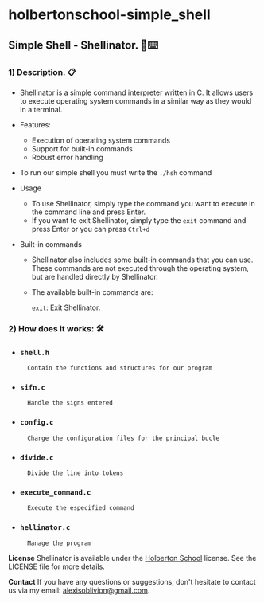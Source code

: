 # holbertonschool-simple_shell
## Simple Shell - Shellinator. 🤖⌨️

### 1) **Description.** 📋

* Shellinator is a simple command interpreter written in C. It allows users to execute operating system commands in a similar way as they would in a terminal.

* Features:
    - Execution of operating system commands
    - Support for built-in commands
    - Robust error handling

* To run our simple shell you must write the `./hsh` command

* Usage
    - To use Shellinator, simply type the command you want to execute in the command line and press Enter. 
    - If you want to exit Shellinator, simply type the `exit` command and press Enter or you can press `Ctrl+d`

* Built-in commands

  - Shellinator also includes some built-in commands that you can use. These commands are not executed through the operating system, but are handled directly by Shellinator. 
  - The available built-in commands are:

     `exit`: Exit Shellinator.

### 2) **How does it works:** 🛠️

- ### `shell.h`
        Contain the functions and structures for our program

- ### `sifn.c`  
        Handle the signs entered

- ### `config.c`
        Charge the configuration files for the principal bucle

- ###  `divide.c`  
        Divide the line into tokens

- ###  `execute_command.c`
        Execute the especified command

- ###  `hellinator.c`
        Manage the program

**License**
Shellinator is available under the [Holberton School](https://www.holbertonschool.com) license. See the LICENSE file for more details.

**Contact**
If you have any questions or suggestions, don't hesitate to contact us via my email: alexisoblivion@gmail.com.
